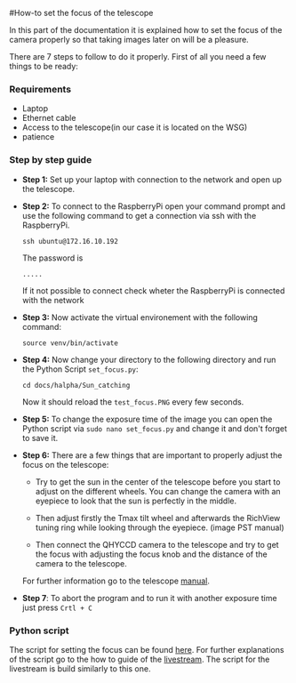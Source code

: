 #How-to set the focus of the telescope

In this part of the documentation it is explained how to set the focus of the camera properly so that taking images later on will be a pleasure.

There are 7 steps to follow to do it properly. First of all you need a few things to be ready:

### Requirements
- Laptop
- Ethernet cable
- Access to the telescope(in our case it is located on the WSG)
- patience

### Step by step guide
- **Step 1:** Set up your laptop with connection to the network and open up the telescope.
- **Step 2:** To connect to the RaspberryPi open your command prompt and use the following command to get a connection via ssh with the RaspberryPi.

    ```
    ssh ubuntu@172.16.10.192
    ```

    The password is 

    ```
    .....
    ```

    If it not possible to connect check wheter the RaspberryPi is connected with the network

- **Step 3:** Now activate the virtual environement with the following command:
    ```
    source venv/bin/activate
    ``` 

- **Step 4:** Now change your directory to the following directory and run the Python Script `set_focus.py`:

    ```
    cd docs/halpha/Sun_catching
    ```
    Now it should reload the `test_focus.PNG` every few seconds.

- **Step 5:** To change the exposure time of the image you can open the Python script via `sudo nano set_focus.py` and change it and don't forget to save it.

- **Step 6:** There are a few things that are important to properly adjust the focus on the telescope:

    - Try to get the sun in the center of the telescope before you start to adjust on the different wheels. You can change the camera with an eyepiece to look that the sun is perfectly in the middle.
    - Then adjust firstly the Tmax tilt wheel and afterwards the RichView tuning ring while looking through the eyepiece. (image PST manual)




    - Then connect the QHYCCD camera to the telescope and try to get the focus with adjusting the focus knob and the distance of the camera to the telescope.

    For further information go to the telescope [manual](https://www.telescope.com/assets/product_files/instructions/14-2686-40_PST_20211008.pdf).

- **Step 7**: To abort the program and to run it with another exposure time just press `Crtl + C`


### Python script
The script for setting the focus can be found [here](https://github.com/pmodwrc/halpha/blob/main/sun_catching/set_focus.py). For further explanations of the script go to the how to guide of the [livestream](https://github.com/pmodwrc/halpha/blob/main/docs/how-to-guides/how-to-guide-livestream.md). The script for the livestream is build similarly to this one.



